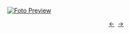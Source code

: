 [![Foto Preview](preview/n927.avif)](https://20essentials.github.io/project-000-927)

<div align="center" style="display: flex; justify-content: center;">
  <a  href="https://github.com/20essentials/project-000-926" target="_blank">&#8592;</a>
  &nbsp;&nbsp;
  <a  href="https://github.com/20essentials/project-000-928" target="_blank">&#8594;</a>
</div>
